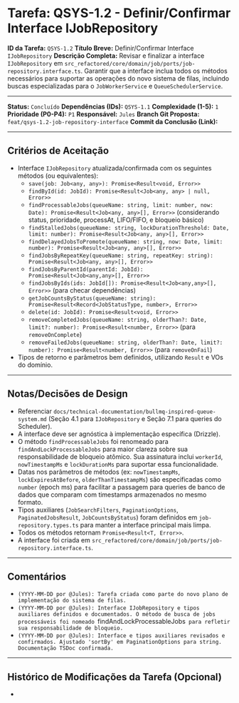 # Tarefa: QSYS-1.2 - Definir/Confirmar Interface IJobRepository

**ID da Tarefa:** `QSYS-1.2`
**Título Breve:** Definir/Confirmar Interface `IJobRepository`
**Descrição Completa:**
Revisar e finalizar a interface `IJobRepository` em `src_refactored/core/domain/job/ports/job-repository.interface.ts`. Garantir que a interface inclua todos os métodos necessários para suportar as operações do novo sistema de filas, incluindo buscas especializadas para o `JobWorkerService` e `QueueSchedulerService`.

---

**Status:** `Concluído`
**Dependências (IDs):** `QSYS-1.1`
**Complexidade (1-5):** `1`
**Prioridade (P0-P4):** `P1`
**Responsável:** `Jules`
**Branch Git Proposta:** `feat/qsys-1.2-job-repository-interface`
**Commit da Conclusão (Link):**

---

## Critérios de Aceitação
- Interface `IJobRepository` atualizada/confirmada com os seguintes métodos (ou equivalentes):
  - `save(job: Job<any, any>): Promise<Result<void, Error>>`
  - `findById(id: JobId): Promise<Result<Job<any, any> | null, Error>>`
  - `findProcessableJobs(queueName: string, limit: number, now: Date): Promise<Result<Job<any, any>[], Error>>` (considerando status, prioridade, processAt, LIFO/FIFO, e bloqueio básico)
  - `findStalledJobs(queueName: string, lockDurationThreshold: Date, limit: number): Promise<Result<Job<any, any>[], Error>>`
  - `findDelayedJobsToPromote(queueName: string, now: Date, limit: number): Promise<Result<Job<any, any>[], Error>>`
  - `findJobsByRepeatKey(queueName: string, repeatKey: string): Promise<Result<Job<any, any>[], Error>>`
  - `findJobsByParentId(parentId: JobId): Promise<Result<Job<any,any>[], Error>>`
  - `findJobsByIds(ids: JobId[]): Promise<Result<Job<any,any>[], Error>>` (para checar dependências)
  - `getJobCountsByStatus(queueName: string): Promise<Result<Record<JobStatusType, number>, Error>>`
  - `delete(id: JobId): Promise<Result<void, Error>>`
  - `removeCompletedJobs(queueName: string, olderThan?: Date, limit?: number): Promise<Result<number, Error>>` (para `removeOnComplete`)
  - `removeFailedJobs(queueName: string, olderThan?: Date, limit?: number): Promise<Result<number, Error>>` (para `removeOnFail`)
- Tipos de retorno e parâmetros bem definidos, utilizando `Result` e VOs do domínio.

---

## Notas/Decisões de Design
- Referenciar `docs/technical-documentation/bullmq-inspired-queue-system.md` (Seção 4.1 para `IJobRepository` e Seção 7.1 para queries do Scheduler).
- A interface deve ser agnóstica à implementação específica (Drizzle).
- O método `findProcessableJobs` foi renomeado para `findAndLockProcessableJobs` para maior clareza sobre sua responsabilidade de bloqueio atômico. Sua assinatura inclui `workerId`, `nowTimestampMs` e `lockDurationMs` para suportar essa funcionalidade.
- Datas nos parâmetros de métodos (ex: `nowTimestampMs`, `lockExpiresAtBefore`, `olderThanTimestampMs`) são especificadas como `number` (epoch ms) para facilitar a passagem para queries de banco de dados que comparam com timestamps armazenados no mesmo formato.
- Tipos auxiliares (`JobSearchFilters`, `PaginationOptions`, `PaginatedJobsResult`, `JobCountsByStatus`) foram definidos em `job-repository.types.ts` para manter a interface principal mais limpa.
- Todos os métodos retornam `Promise<Result<T, Error>>`.
- A interface foi criada em `src_refactored/core/domain/job/ports/job-repository.interface.ts`.

---

## Comentários
- `(YYYY-MM-DD por @Jules): Tarefa criada como parte do novo plano de implementação do sistema de filas.`
- `(YYYY-MM-DD por @Jules): Interface IJobRepository e tipos auxiliares definidos e documentados. O método de busca de jobs processáveis foi nomeado `findAndLockProcessableJobs` para refletir sua responsabilidade de bloqueio.`
- `(YYYY-MM-DD por @Jules): Interface e tipos auxiliares revisados e confirmados. Ajustado 'sortBy' em PaginationOptions para string. Documentação TSDoc confirmada.`

---

## Histórico de Modificações da Tarefa (Opcional)
-
